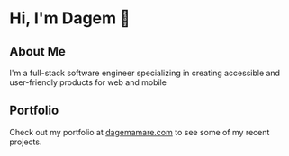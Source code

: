 
# Hi, I'm Dagem 👋

## About Me
I'm a full-stack software engineer specializing in creating accessible and user-friendly products for web and mobile

## Portfolio
Check out my portfolio at [dagemamare.com](https://dagemamare.com?utm_source=github) to see some of my recent projects.
